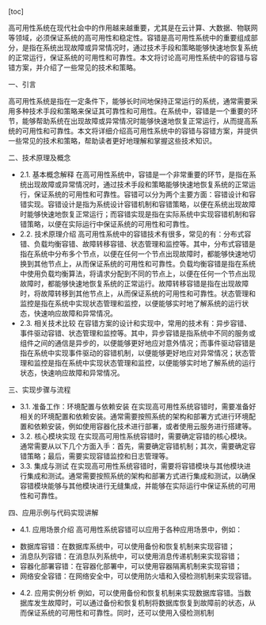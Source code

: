 
[toc]                    
                
                
高可用性系统在现代社会中的作用越来越重要，尤其是在云计算、大数据、物联网等领域，必须保证系统的高可用性和稳定性。容错是高可用性系统中的重要组成部分，是指在系统出现故障或异常情况时，通过技术手段和策略能够快速地恢复系统的正常运行，保证系统的可用性和可靠性。本文将讨论高可用性系统中的容错与容错方案，并介绍了一些常见的技术和策略。

一、引言

高可用性系统是指在一定条件下，能够长时间地保持正常运行的系统，通常需要采用多种技术手段和策略来保证其可靠性和可用性。在系统中，容错是一个重要的环节，能够帮助系统在出现故障或异常情况时能够快速地恢复正常运行，从而提高系统的可用性和可靠性。本文将详细介绍高可用性系统中的容错与容错方案，并提供一些常见的技术和策略，帮助读者更好地理解和掌握这些技术知识。

二、技术原理及概念

- 2.1. 基本概念解释
在高可用性系统中，容错是一个非常重要的环节，是指在系统出现故障或异常情况时，通过技术手段和策略能够快速地恢复系统的正常运行，保证系统的可用性和可靠性。容错可以分为两个主要方面：容错设计和容错实现。容错设计是指为系统设计容错机制和容错策略，以便在系统出现故障时能够快速地恢复正常运行；而容错实现是指在实际系统中实现容错机制和容错策略，以便在实际运行中保证系统的可用性和可靠性。
- 2.2. 技术原理介绍
高可用性系统中的容错技术有很多，常见的有：分布式容错、负载均衡容错、故障转移容错、状态管理和监控等。其中，分布式容错是指在系统中分布多个节点，以便在任何一个节点出现故障时，都能够快速地切换到其他节点上，从而保证系统的可用性和可靠性。负载均衡容错是指在系统中使用负载均衡算法，将请求分配到不同的节点上，以便在任何一个节点出现故障时，都能够快速地恢复系统的正常运行。故障转移容错是指在出现故障时，将故障转移到其他节点上，从而保证系统的可用性和可靠性。状态管理和监控是指在系统中实现状态管理和监控，以便能够实时地了解系统的运行状态，快速响应故障和异常情况。
- 2.3. 相关技术比较
在容错方案的设计和实现中，常用的技术有：异步容错、事件驱动容错、状态管理和监控等。其中，异步容错是指系统中不同的服务或组件之间的通信是异步的，以便能够更好地应对意外情况；而事件驱动容错是指在系统中实现事件驱动的容错机制，以便能够更好地应对异常情况；状态管理和监控是指在系统中实现状态管理和监控，以便能够实时地了解系统的运行状态，快速响应故障和异常情况。

三、实现步骤与流程

- 3.1. 准备工作：环境配置与依赖安装
在实现高可用性系统容错时，需要准备好相关的环境配置和依赖安装。通常需要按照系统的架构和部署方式进行环境配置和依赖安装，例如使用容器化技术进行部署，或者使用云服务进行搭建等。
- 3.2. 核心模块实现
在实现高可用性系统容错时，需要确定容错的核心模块。通常需要从以下几个方面入手：首先，需要确定容错机制；其次，需要确定容错策略；最后，需要实现容错监控和日志管理等。
- 3.3. 集成与测试
在实现高可用性系统容错时，需要将容错模块与其他模块进行集成和测试。通常需要按照系统的架构和部署方式进行集成和测试，以确保容错模块能够与其他模块进行无缝集成，并能够在实际运行中保证系统的可用性和可靠性。

四、应用示例与代码实现讲解

- 4.1. 应用场景介绍
高可用性系统容错可以应用于各种应用场景中，例如：
* 数据库容错：在数据库系统中，可以使用备份和恢复机制来实现容错；
* 消息队列容错：在消息队列系统中，可以使用消息传递机制来实现容错；
* 容器化部署容错：在容器化部署中，可以使用容器隔离机制来实现容错；
* 网络安全容错：在网络安全中，可以使用防火墙和入侵检测机制来实现容错。
- 4.2. 应用实例分析
例如，可以使用备份和恢复机制来实现数据库容错。当数据库发生故障时，可以通过备份和恢复机制将数据库恢复到故障前的状态，从而保证系统的可用性和可靠性。同时，还可以使用入侵检测机制

